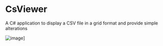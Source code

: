 # CsViewer
A C# application to display a CSV file in a grid format and provide simple alterations

![image]([https://[github.com/RWilko31/CsViewer/CsViewer.PNG](https://github.com/RWilko31/CsViewer/blob/ce05bf5ede2a06126010089c56220adc3a458bb3/CsViewer.PNG)https://github.com/RWilko31/CsViewer/blob/ce05bf5ede2a06126010089c56220adc3a458bb3/CsViewer.PNG)]
